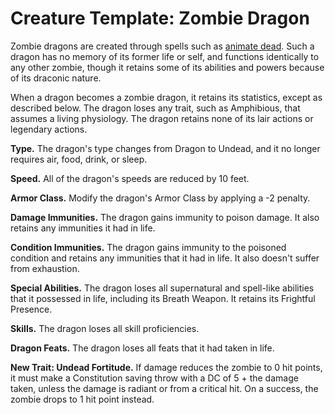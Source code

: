 # Creature Template: Zombie Dragon
Zombie dragons are created through spells such as [animate dead](/Magic/Spells/animate-dead.md). Such a dragon has no memory of its former life or self, and functions identically to any other zombie, though it retains some of its abilities and powers because of its draconic nature.

When a dragon becomes a zombie dragon, it retains its statistics, except as described below. The dragon loses any trait, such as Amphibious, that assumes a living physiology. The dragon retains none of its lair actions or legendary actions.

**Type.** The dragon's type changes from Dragon to Undead, and it no longer requires air, food, drink, or sleep.

**Speed.** All of the dragon's speeds are reduced by 10 feet.

**Armor Class.** Modify the dragon's Armor Class by applying a -2 penalty.

**Damage Immunities.** The dragon gains immunity to poison damage. It also retains any immunities it had in life.

**Condition Immunities.** The dragon gains immunity to the poisoned condition and retains any immunities that it had in life. It also doesn't suffer from exhaustion.

**Special Abilities.** The dragon loses all supernatural and spell-like abilities that it possessed in life, including its Breath Weapon. It retains its Frightful Presence.

**Skills.** The dragon loses all skill proficiencies.

**Dragon Feats.** The dragon loses all feats that it had taken in life.

**New Trait: Undead Fortitude.** If damage reduces the zombie to 0 hit points, it must make a Constitution saving throw with a DC of 5 + the damage taken, unless the damage is radiant or from a critical hit. On a success, the zombie drops to 1 hit point instead.
